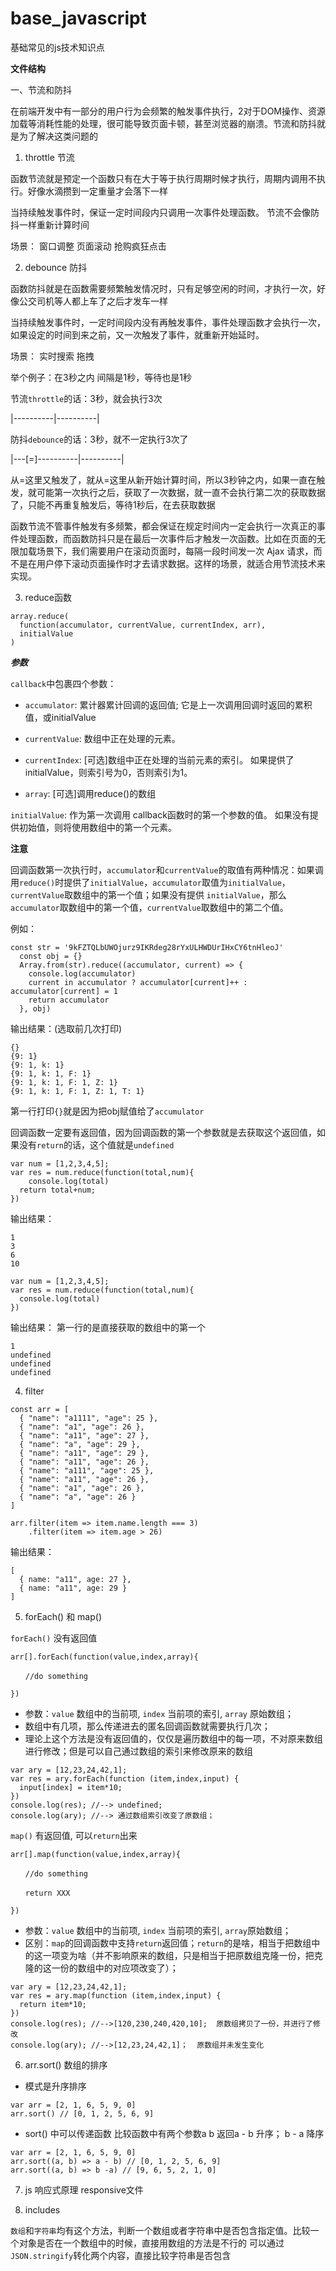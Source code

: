 # base_javascript
基础常见的js技术知识点

**文件结构**

一、节流和防抖

在前端开发中有一部分的用户行为会频繁的触发事件执行，2对于DOM操作、资源加载等消耗性能的处理，很可能导致页面卡顿，甚至浏览器的崩溃。节流和防抖就是为了解决这类问题的

1. throttle 节流

函数节流就是预定一个函数只有在大于等于执行周期时候才执行，周期内调用不执行。好像水滴攒到一定重量才会落下一样

当持续触发事件时，保证一定时间段内只调用一次事件处理函数。 节流不会像防抖一样重新计算时间

场景：
  窗口调整
  页面滚动
  抢购疯狂点击

2. debounce 防抖

函数防抖就是在函数需要频繁触发情况时，只有足够空闲的时间，才执行一次，好像公交司机等人都上车了之后才发车一样

当持续触发事件时，一定时间段内没有再触发事件，事件处理函数才会执行一次，如果设定的时间到来之前，又一次触发了事件，就重新开始延时。

场景：
  实时搜索
  拖拽


举个例子：在3秒之内 间隔是1秒，等待也是1秒

节流`throttle`的话：3秒，就会执行3次

|----------|----------|

防抖`debounce`的话：3秒，就不一定执行3次了

|---[=]----------|----------|

从=这里又触发了，就从=这里从新开始计算时间，所以3秒钟之内，如果一直在触发，就可能第一次执行之后，获取了一次数据，就一直不会执行第二次的获取数据了，只能不再重复触发后，等待1秒后，在去获取数据

函数节流不管事件触发有多频繁，都会保证在规定时间内一定会执行一次真正的事件处理函数，而函数防抖只是在最后一次事件后才触发一次函数。比如在页面的无限加载场景下，我们需要用户在滚动页面时，每隔一段时间发一次 Ajax 请求，而不是在用户停下滚动页面操作时才去请求数据。这样的场景，就适合用节流技术来实现。

3. reduce函数

```
array.reduce(
  function(accumulator, currentValue, currentIndex, arr), 
  initialValue
)
```

***参数***

`callback`中包裹四个参数：

- `accumulator`: 累计器累计回调的返回值; 它是上一次调用回调时返回的累积值，或initialValue

- `currentValue`: 数组中正在处理的元素。

- `currentIndex`: [可选]数组中正在处理的当前元素的索引。 如果提供了initialValue，则索引号为0，否则索引为1。

- `array`: [可选]调用reduce()的数组

`initialValue`: 作为第一次调用 callback函数时的第一个参数的值。 如果没有提供初始值，则将使用数组中的第一个元素。

**注意**

回调函数第一次执行时，`accumulator`和`currentValue`的取值有两种情况：如果调用`reduce()`时提供了`initialValue`，`accumulator`取值为`initialValue`，`currentValue`取数组中的第一个值；如果没有提供 `initialValue`，那么`accumulator`取数组中的第一个值，`currentValue`取数组中的第二个值。

例如：

```
const str = '9kFZTQLbUWOjurz9IKRdeg28rYxULHWDUrIHxCY6tnHleoJ'
  const obj = {}
  Array.from(str).reduce((accumulator, current) => {
    console.log(accumulator)
    current in accumulator ? accumulator[current]++ : accumulator[current] = 1
    return accumulator  
  }, obj)
```

输出结果：(选取前几次打印)

```
{}
{9: 1}
{9: 1, k: 1}
{9: 1, k: 1, F: 1}
{9: 1, k: 1, F: 1, Z: 1}
{9: 1, k: 1, F: 1, Z: 1, T: 1}
```

第一行打印`{}`就是因为把obj赋值给了`accumulator`

回调函数一定要有返回值，因为回调函数的第一个参数就是去获取这个返回值，如果没有`return`的话，这个值就是`undefined`

```
var num = [1,2,3,4,5];
var res = num.reduce(function(total,num){
	console.log(total)
  return total+num;
})
```

输出结果：

```
1
3
6
10
```

```
var num = [1,2,3,4,5];
var res = num.reduce(function(total,num){
  console.log(total)
})
```

输出结果： 第一行的是直接获取的数组中的第一个
```
1
undefined
undefined
undefined
```

4. filter

```
const arr = [
  { "name": "a1111", "age": 25 },
  { "name": "a1", "age": 26 },
  { "name": "a11", "age": 27 },
  { "name": "a", "age": 29 },
  { "name": "a11", "age": 29 },
  { "name": "a11", "age": 26 },
  { "name": "a111", "age": 25 },
  { "name": "a11", "age": 26 },
  { "name": "a1", "age": 26 },
  { "name": "a", "age": 26 }
]

arr.filter(item => item.name.length === 3)
    .filter(item => item.age > 26)
```

输出结果：

```
[
  { name: "a11", age: 27 },
  { name: "a11", age: 29 }
]
```

5. forEach() 和 map()

`forEach()` 没有返回值

```
arr[].forEach(function(value,index,array){

　　//do something

})
```
- 参数：`value` 数组中的当前项, `index` 当前项的索引, `array` 原始数组；
- 数组中有几项，那么传递进去的匿名回调函数就需要执行几次；
- 理论上这个方法是没有返回值的，仅仅是遍历数组中的每一项，不对原来数组进行修改；但是可以自己通过数组的索引来修改原来的数组

```
var ary = [12,23,24,42,1];  
var res = ary.forEach(function (item,index,input) {  
  input[index] = item*10;  
})  
console.log(res); //--> undefined;  
console.log(ary); //--> 通过数组索引改变了原数组；
```

`map()` 有返回值, 可以`return`出来

```
arr[].map(function(value,index,array){

　　//do something

　　return XXX

})
```
- 参数：`value` 数组中的当前项, `index` 当前项的索引, `array`原始数组；
- 区别：`map`的回调函数中支持`return`返回值；`return`的是啥，相当于把数组中的这一项变为啥（并不影响原来的数组，只是相当于把原数组克隆一份，把克隆的这一份的数组中的对应项改变了）；

```
var ary = [12,23,24,42,1];  
var res = ary.map(function (item,index,input) {  
  return item*10;  
})  
console.log(res); //-->[120,230,240,420,10];  原数组拷贝了一份，并进行了修改
console.log(ary); //-->[12,23,24,42,1]；  原数组并未发生变化
```

6. arr.sort() 数组的排序

- 模式是升序排序

```
var arr = [2, 1, 6, 5, 9, 0]
arr.sort() // [0, 1, 2, 5, 6, 9]
```

- sort() 中可以传递函数 比较函数中有两个参数a b 返回a - b 升序； b - a 降序

```
var arr = [2, 1, 6, 5, 9, 0]
arr.sort((a, b) => a - b) // [0, 1, 2, 5, 6, 9]
arr.sort((a, b) => b -a) // [9, 6, 5, 2, 1, 0]
```

7. js 响应式原理 responsive文件

8. includes

`数组`和`字符串`均有这个方法，判断一个数组或者字符串中是否包含指定值。比较一个对象是否在一个数组中的时候，直接用数组的方法是不行的
可以通过`JSON.stringify`转化两个内容，直接比较字符串是否包含

